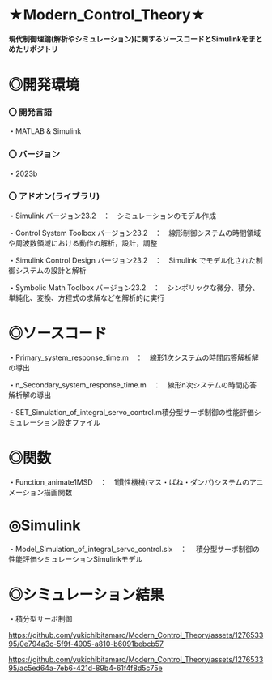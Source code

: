 # ★Modern_Control_Theory★

#### 現代制御理論(解析やシミュレーション)に関するソースコードとSimulinkをまとめたリポジトリ

# ◎開発環境

### 〇 開発言語
 
・MATLAB & Simulink

### 〇 バージョン

・2023b
 
### 〇 アドオン(ライブラリ)

 
・Simulink バージョン23.2　：　シミュレーションのモデル作成

・Control System Toolbox バージョン23.2　：　線形制御システムの時間領域や周波数領域における動作の解析，設計，調整
    
・Simulink Control Design バージョン23.2　：　Simulink でモデル化された制御システムの設計と解析
    
・Symbolic Math Toolbox バージョン23.2　：　シンボリックな微分、積分、単純化、変換、方程式の求解などを解析的に実行


# ◎ソースコード

 
 ・Primary_system_response_time.m　：　線形1次システムの時間応答解析解の導出
 
 ・n_Secondary_system_response_time.m　：　線形n次システムの時間応答解析解の導出

 ・SET_Simulation_of_integral_servo_control.m積分型サーボ制御の性能評価シミュレーション設定ファイル

# ◎関数

 
 ・Function_animate1MSD　：　1慣性機械(マス・ばね・ダンパ)システムのアニメーション描画関数

# ◎Simulink


 ・Model_Simulation_of_integral_servo_control.slx　：　 積分型サーボ制御の性能評価シミュレーションSimulinkモデル
 　 
# ◎シミュレーション結果


 ・積分型サーボ制御
 
https://github.com/yukichibitamaro/Modern_Control_Theory/assets/127653395/0e794a3c-5f9f-4905-a810-b6091bebcb57

https://github.com/yukichibitamaro/Modern_Control_Theory/assets/127653395/ac5ed64a-7eb6-421d-89b4-61f4f8d5c75e

